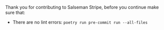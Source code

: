 Thank you for contributing to Salseman Stripe, before you continue make sure that:
- There are no lint errors: `poetry run pre-commit run --all-files`
